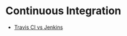 # Continuous Integration

- [Travis CI vs Jenkins](http://stackoverflow.com/questions/32422264/jenkins-vs-travis-ci-which-one-would-you-use-for-a-open-source-project)